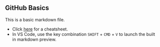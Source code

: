 ## GitHub Basics
This is a basic markdown file.
- Click [here](https://github.com/adam-p/markdown-here/wiki/Markdown-Cheatsheet) for a cheatsheet.
- In VS Code, use the key combination `SHIFT` + `CMD` + `V` to launch the built in markdown preview.
